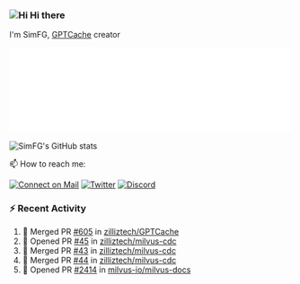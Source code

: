 ### <img src='https://qpluspicture.oss-cn-beijing.aliyuncs.com/6LjjQA/Hi.gif' alt='Hi' width="24"/> Hi there

I'm SimFG, [GPTCache](https://github.com/zilliztech/GPTCache) creator

![Metrics 👋](/metrics.plugin.followup.user.svg)

![SimFG's GitHub stats](https://github-readme-stats.vercel.app/api?username=SimFG&show_icons=true&theme=radical&count_private=true)

📫 How to reach me:

[![Connect on Mail](https://img.shields.io/badge/Ask%20me-anything-1abc9c.svg)](mailto:1142838399@qq.com)
[![Twitter](https://img.shields.io/twitter/follow/FogSim?style=social)](https://twitter.com/FogSim)
[![Discord](https://img.shields.io/discord/1092648432495251507?label=Discord&logo=discord)](https://discord.gg/Q8C6WEjSWV)

### :zap: Recent Activity

<!--START_SECTION:activity-->
1. 🎉 Merged PR [#605](https://github.com/zilliztech/GPTCache/pull/605) in [zilliztech/GPTCache](https://github.com/zilliztech/GPTCache)
2. 💪 Opened PR [#45](https://github.com/zilliztech/milvus-cdc/pull/45) in [zilliztech/milvus-cdc](https://github.com/zilliztech/milvus-cdc)
3. 🎉 Merged PR [#43](https://github.com/zilliztech/milvus-cdc/pull/43) in [zilliztech/milvus-cdc](https://github.com/zilliztech/milvus-cdc)
4. 🎉 Merged PR [#44](https://github.com/zilliztech/milvus-cdc/pull/44) in [zilliztech/milvus-cdc](https://github.com/zilliztech/milvus-cdc)
5. 💪 Opened PR [#2414](https://github.com/milvus-io/milvus-docs/pull/2414) in [milvus-io/milvus-docs](https://github.com/milvus-io/milvus-docs)
<!--END_SECTION:activity-->

